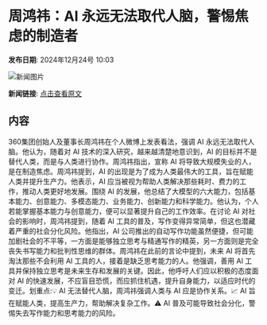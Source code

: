 # ​周鸿祎：AI 永远无法取代人脑，警惕焦虑的制造者

**发布日期**: 2024年12月24号 10:03

![新闻图片](https://pic.chinaz.com/picmap/thumb/202406061539403516_0.jpg)

**新闻链接**: [点击查看原文](https://www.aibase.com/zh/news/14225)

## 内容

360集团创始人及董事长周鸿祎在个人微博上发表看法，强调 AI 永远无法取代人脑。他认为，随着对 AI 技术的深入研究，越来越清楚地意识到，AI 的目标并不是替代人类，而是与人类进行协作。周鸿祎指出，宣称 AI 将导致大规模失业的人，是在制造焦虑。周鸿祎提到，AI 的出现是为了成为人类最伟大的工具，旨在赋能人类并提升生产力。他表示，AI 应当被视为帮助人类解决那些耗时、费力的工作，推动人类更好地发展。围绕 AI 的发展，他总结了大模型的六大能力，包括基本能力、创意能力、多模态能力、业务能力、创新能力和科学能力。他认为，个人若能掌握基本能力与创意能力，便可以显著提升自己的工作效率。在讨论 AI 对社会的影响时，周鸿祎提到，随着 AI 工具的普及，写作变得异常简单，但这也潜藏着严重的社会分化风险。他指出，AI 公司推出的自动写作功能虽然便捷，但可能加剧社会的不平等，一方面是能够独立思考与精通写作的精英，另一方面则是完全丧失书写能力和批判性思维的群体。周鸿祎在此前的言论中提到，未来 AI 将首先淘汰那些不会利用 AI 工具的人，接着是缺乏思考能力的人。他强调，善用 AI 工具并保持独立思考是未来生存和发展的关键。因此，他呼吁人们应以积极的态度面对 AI 的快速发展，不应盲目恐慌，而应抓住机遇，提升自身能力，以适应时代的变迁。划重点:💡 AI 无法替代人脑，周鸿祎强调人类与 AI 应是协作关系。📈 AI 旨在赋能人类，提高生产力，帮助解决复杂工作。⚠️ AI 普及可能导致社会分化，警惕失去写作能力和思考能力的风险。
